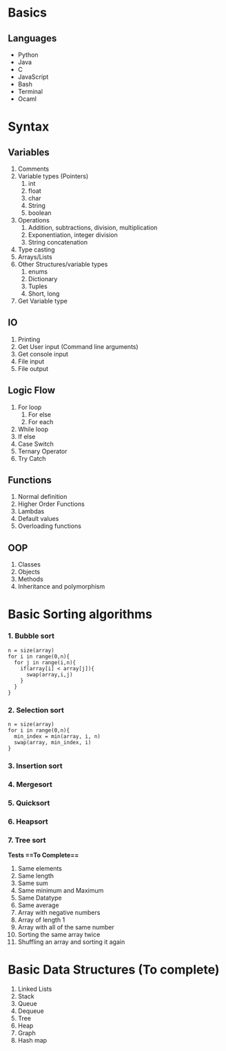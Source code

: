 # Basics
## Languages
* Python
* Java
* C
* JavaScript
* Bash
* Terminal
* Ocaml
# Syntax
## Variables
1. Comments
2. Variable types (Pointers)
	1. int
	2. float
	3. char
	4. String
	5. boolean
3. Operations
	1. Addition, subtractions, division, multiplication
	2. Exponentiation, integer division
	3. String concatenation
4. Type casting
5. Arrays/Lists
6. Other Structures/variable types
	1. enums
	2. Dictionary
	3. Tuples
	4. Short, long
7. Get Variable type
## IO
1. Printing
2. Get User input (Command line arguments)
3. Get console input 
4. File input
5. File output
## Logic Flow
1. For loop
	1. For else
	2. For each
2. While loop
3. If else
4. Case Switch
5. Ternary Operator
6. Try Catch
## Functions
1. Normal definition
2. Higher Order Functions
3. Lambdas
4. Default values
5. Overloading functions
## OOP
1. Classes
2. Objects
3. Methods
4. Inheritance and polymorphism
# Basic Sorting algorithms
### 1. Bubble sort
```
n = size(array)
for i in range(0,n){
  for j in range(i,n){
    if(array[i] < array[j]){
      swap(array,i,j)
    }
  }
}
```
### 2. Selection sort
```
n = size(array)
for i in range(0,n){
  min_index = min(array, i, n)
  swap(array, min_index, i)
}
```
### 3. Insertion sort
### 4. Mergesort
### 5. Quicksort
### 6. Heapsort
### 7. Tree sort

**Tests ==To Complete==**
1. Same elements
2. Same length
3. Same sum
4. Same minimum and Maximum
5. Same Datatype
6. Same average
7. Array with negative numbers
8. Array of length 1
9. Array with all of the same number
10. Sorting the same array twice
11. Shuffling an array and sorting it again
# Basic Data Structures (To complete)
1. Linked Lists
2. Stack
3. Queue
4. Dequeue
5. Tree
6. Heap
7. Graph
8. Hash map
